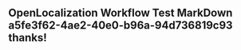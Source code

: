 <properties
ms.topic="hero-topic"
ms.test1="hero-topic"
ms.test2="test"/>


## OpenLocalization Workflow Test MarkDown a5fe3f62-4ae2-40e0-b96a-94d736819c93 thanks!



<!--HONumber=Jul16_HO4-->



